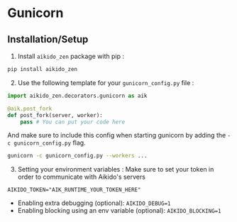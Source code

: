 # Gunicorn
## Installation/Setup
1. Install `aikido_zen` package with pip :
```sh
pip install aikido_zen
```

2. Use the following template for your `gunicorn_config.py` file :
```python
import aikido_zen.decorators.gunicorn as aik

@aik.post_fork
def post_fork(server, worker):
    pass # You can put your code here
```
And make sure to include this config when starting gunicorn by adding the `-c gunicorn_config.py` flag.
```sh
gunicorn -c gunicorn_config.py --workers ...
```

3. Setting your environment variables :
Make sure to set your token in order to communicate with Aikido's servers
```env
AIKIDO_TOKEN="AIK_RUNTIME_YOUR_TOKEN_HERE"
```

- Enabling extra debugging (optional): ```AIKIDO_DEBUG=1```
- Enabling blocking using an env variable (optional): ```AIKIDO_BLOCKING=1```
